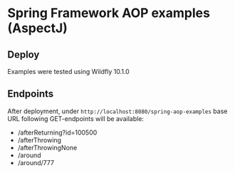 Spring Framework AOP examples (AspectJ)
=
## Deploy
Examples were tested using Wildfly 10.1.0
## Endpoints
After deployment, under ```http://localhost:8080/spring-aop-examples``` base URL following GET-endpoints will be available:
* /afterReturning?id=100500
* /afterThrowing
* /afterThrowingNone
* /around
* /around/777
